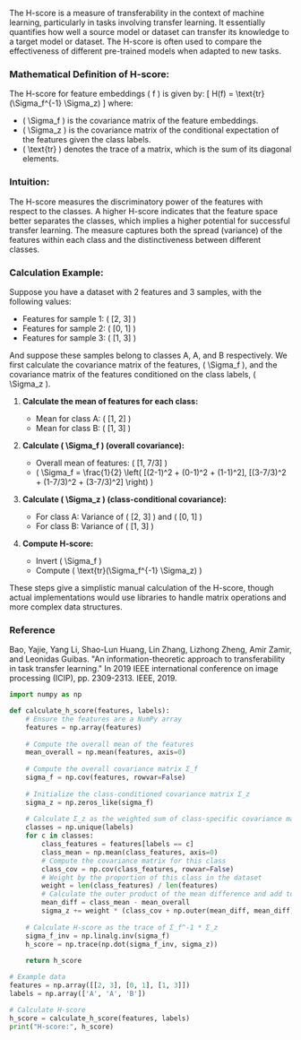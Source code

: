 The H-score is a measure of transferability in the context of machine learning, particularly in tasks involving transfer learning. It essentially quantifies how well a source model or dataset can transfer its knowledge to a target model or dataset. The H-score is often used to compare the effectiveness of different pre-trained models when adapted to new tasks.

### Mathematical Definition of H-score:
The H-score for feature embeddings \( f \) is given by:
\[ H(f) = \text{tr}(\Sigma_f^{-1} \Sigma_z) \]
where:
- \( \Sigma_f \) is the covariance matrix of the feature embeddings.
- \( \Sigma_z \) is the covariance matrix of the conditional expectation of the features given the class labels.
- \( \text{tr} \) denotes the trace of a matrix, which is the sum of its diagonal elements.

### Intuition:
The H-score measures the discriminatory power of the features with respect to the classes. A higher H-score indicates that the feature space better separates the classes, which implies a higher potential for successful transfer learning. The measure captures both the spread (variance) of the features within each class and the distinctiveness between different classes.

### Calculation Example:
Suppose you have a dataset with 2 features and 3 samples, with the following values:

- Features for sample 1: \( [2, 3] \)
- Features for sample 2: \( [0, 1] \)
- Features for sample 3: \( [1, 3] \)

And suppose these samples belong to classes A, A, and B respectively. We first calculate the covariance matrix of the features, \( \Sigma_f \), and the covariance matrix of the features conditioned on the class labels, \( \Sigma_z \).

1. **Calculate the mean of features for each class:**
   - Mean for class A: \( [1, 2] \)
   - Mean for class B: \( [1, 3] \)

2. **Calculate \( \Sigma_f \) (overall covariance):**
   - Overall mean of features: \( [1, 7/3] \)
   - \( \Sigma_f = \frac{1}{2} \left( [(2-1)^2 + (0-1)^2 + (1-1)^2], [(3-7/3)^2 + (1-7/3)^2 + (3-7/3)^2] \right) \)

3. **Calculate \( \Sigma_z \) (class-conditional covariance):**
   - For class A: Variance of \( [2, 3] \) and \( [0, 1] \)
   - For class B: Variance of \( [1, 3] \)

4. **Compute H-score:**
   - Invert \( \Sigma_f \)
   - Compute \( \text{tr}(\Sigma_f^{-1} \Sigma_z) \)

These steps give a simplistic manual calculation of the H-score, though actual implementations would use libraries to handle matrix operations and more complex data structures.

### Reference

Bao, Yajie, Yang Li, Shao-Lun Huang, Lin Zhang, Lizhong Zheng, Amir Zamir, and Leonidas Guibas. "An information-theoretic approach to transferability in task transfer learning." In 2019 IEEE international conference on image processing (ICIP), pp. 2309-2313. IEEE, 2019.

```python
import numpy as np

def calculate_h_score(features, labels):
    # Ensure the features are a NumPy array
    features = np.array(features)
    
    # Compute the overall mean of the features
    mean_overall = np.mean(features, axis=0)
    
    # Compute the overall covariance matrix Σ_f
    sigma_f = np.cov(features, rowvar=False)
    
    # Initialize the class-conditioned covariance matrix Σ_z
    sigma_z = np.zeros_like(sigma_f)
    
    # Calculate Σ_z as the weighted sum of class-specific covariance matrices
    classes = np.unique(labels)
    for c in classes:
        class_features = features[labels == c]
        class_mean = np.mean(class_features, axis=0)
        # Compute the covariance matrix for this class
        class_cov = np.cov(class_features, rowvar=False)
        # Weight by the proportion of this class in the dataset
        weight = len(class_features) / len(features)
        # Calculate the outer product of the mean difference and add to Σ_z
        mean_diff = class_mean - mean_overall
        sigma_z += weight * (class_cov + np.outer(mean_diff, mean_diff))
    
    # Calculate H-score as the trace of Σ_f^-1 * Σ_z
    sigma_f_inv = np.linalg.inv(sigma_f)
    h_score = np.trace(np.dot(sigma_f_inv, sigma_z))
    
    return h_score

# Example data
features = np.array([[2, 3], [0, 1], [1, 3]])
labels = np.array(['A', 'A', 'B'])

# Calculate H-score
h_score = calculate_h_score(features, labels)
print("H-score:", h_score)
```